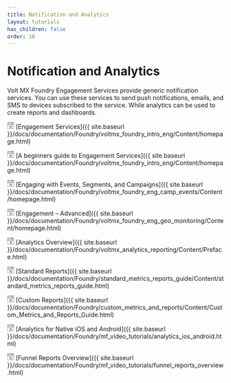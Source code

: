 ```yaml
---
title: Notification and Analytics
layout: tutorials
has_children: false
order: 10
---
```


# Notification and Analytics

Volt MX Foundry Engagement Services provide generic notification services. You can use these services to send push notifications, emails, and SMS to devices subscribed to the service. While analytics can be used to create reports and dashboards.

![](Resources/Marketplace.png) [Engagement Services]({{ site.baseurl }}/docs/documentation/Foundry/voltmx_foundry_intro_eng/Content/homepage.html)

![](Resources/Marketplace.png) [A beginners guide to Engagement Services]({{ site.baseurl }}/docs/documentation/Foundry/voltmx_foundry_intro_eng/Content/homepage.html)

![](Resources/Marketplace.png) [Engaging with Events, Segments, and Campaigns]({{ site.baseurl }}/docs/documentation/Foundry/voltmx_foundry_eng_camp_events/Content/homepage.html)

![](Resources/Marketplace.png) [Engagement – Advanced]({{ site.baseurl }}/docs/documentation/Foundry/voltmx_foundry_eng_geo_monitoring/Content/homepage.html)

![](Resources/Marketplace.png) [Analytics Overview]({{ site.baseurl }}/docs/documentation/Foundry/voltmx_analytics_reporting/Content/Preface.html)

![](Resources/Marketplace.png) [Standard Reports]({{ site.baseurl }}/docs/documentation/Foundry/standard_metrics_reports_guide/Content/standard_metrics_reports_guide.html)

![](Resources/Marketplace.png) [Custom Reports]({{ site.baseurl }}/docs/documentation/Foundry/custom_metrics_and_reports/Content/Custom_Metrics_and_Reports_Guide.html)

![](Resources/Marketplace.png) [Analytics for Native iOS and Android]({{ site.baseurl }}/docs/documentation/Foundry/mf_video_tutorials/analytics_ios_android.html)

![](Resources/Marketplace.png) [Funnel Reports Overview]({{ site.baseurl }}/docs/documentation/Foundry/mf_video_tutorials/funnel_reports_overview.html)



